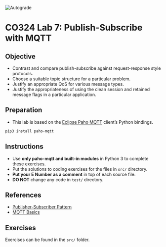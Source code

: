 ![Autograde](../../actions/workflows/workflow.yml/badge.svg)
# CO324 Lab 7: Publish-Subscribe with MQTT

## Objective
* Contrast and compare publish-subscribe against request-response style protocols.
* Choose a suitable topic structure for a particular problem.
* Justify an appropriate QoS for various message types.
* Justify  the appropriateness of using the clean session and retained message flags in a particular application.

## Preparation
* This lab is based on the [Eclipse Paho MQTT](https://github.com/eclipse/paho.mqtt.python) client’s Python bindings.
```bash
pip3 install paho-mqtt
```

## Instructions
* Use **only paho-mqtt and built-in modules** in Python 3 to complete these exercises.
* Put the solutions to coding exercises for the files in `src/` directory.
* **Put your E Number as a comment** in top of each source file.
* **DO NOT** change any code in `test/` directory.

## References
* [Publisher-Subscriber Pattern](https://docs.microsoft.com/en-us/azure/architecture/patterns/publisher-subscriber)
* [MQTT Basics](http://www.steves-internet-guide.com/mqtt-basics-course/#clean)


## Exercises
Exercises can be found in the `src/` folder.